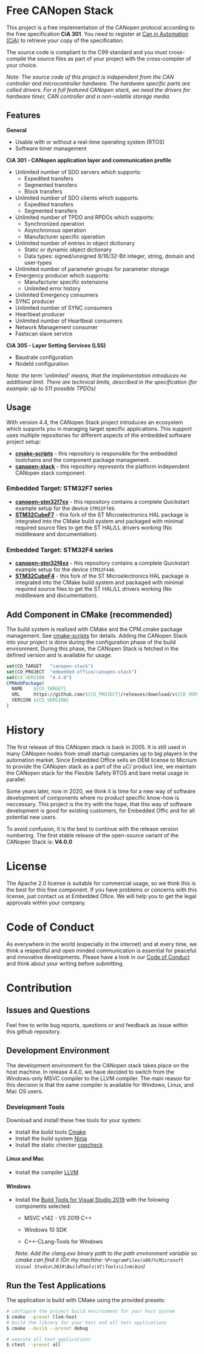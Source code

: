 
# Free CANopen Stack

This project is a free implementation of the CANopen protocol according to the free specification **CiA 301**. You need to register at [Can in Automation (CiA)](https://www.can-cia.org/) to retrieve your copy of the specification.

The source code is compliant to the C99 standard and you must cross-compile the source files as part of your project with the cross-compiler of your choice.

*Note: The source code of this project is independent from the CAN controller and microcontroller hardware. The hardware specific parts are called drivers. For a full featured CANopen stack, we need the drivers for hardware timer, CAN controller and a non-volatile storage media.*

## Features

**General**

- Usable with or without a real-time operating system (RTOS)
- Software timer management

**CiA 301 - CANopen application layer and communication profile**

- Unlimited number of SDO servers which supports:
  - Expedited transfers
  - Segmented transfers
  - Block transfers
- Unlimited number of SDO clients which supports:
  - Expedited transfers
  - Segmented transfers
- Unlimited number of TPDO and RPDOs which supports:
  - Synchronized operation
  - Asynchronous operation
  - Manufacturer specific operation
- Unlimited number of entries in object dictionary
  - Static or dynamic object dictionary
  - Data types: signed/unsigned 8/16/32-Bit integer, string, domain and user-types
- Unlimited number of parameter groups for parameter storage
- Emergency producer which supports:
  - Manufacturer specific extensions
  - Unlimited error history
- Unlimited Emergency consumers
- SYNC producer
- Unlimited number of SYNC consumers
- Heartbeat producer
- Unlimited number of Heartbeat consumers
- Network Management consumer
- Fastscan slave service

**CiA 305 - Layer Setting Services (LSS)**

- Baudrate configuration
- NodeId configuration

*Note: the term 'unlimited' means, that the implementation introduces no additional limit. There are technical limits, described in the specification (for example: up to 511 possible TPDOs)*

## Usage

With version 4.4, the CANopen Stack project introduces an ecosystem which supports you in managing target specific applications. This support uses multiple repositories for different aspects of the embedded software project setup:

- **[cmake-scripts](https://github.com/embedded-office/cmake-scripts)** - this repository is responsible for the embedded toolchains and the component package management.
- **[canopen-stack](https://github.com/embedded-office/canopen-stack)** - this repository represents the platform independent CANopen stack component.

### Embedded Target: STM32F7 series

- **[canopen-stm32f7xx](https://github.com/embedded-office/canopen-stm32f7xx)** - this repository contains a complete Quickstart example setup for the device `STM32F769`.
- **[STM32CubeF7](https://github.com/embedded-office/STM32CubeF7)** - this fork of the ST Microelectronics HAL package is integrated into the CMake build system and packaged with minimal required source files to get the ST HAL/LL drivers working (No middleware and documentation).

### Embedded Target: STM32F4 series

- **[canopen-stm32f4xx](https://github.com/embedded-office/canopen-stm32f4xx)** - this repository contains a complete Quickstart example setup for the device `STM32F446`.
- **[STM32CubeF4](https://github.com/embedded-office/STM32CubeF4)** - this fork of the ST Microelectronics HAL package is integrated into the CMake build system and packaged with minimal required source files to get the ST HAL/LL drivers working (No middleware and documentation).

## Add Component in CMake (recommended)

The build system is realized with CMake and the CPM.cmake package management. See [cmake-scripts](https://github.com/embedded-office/cmake-scripts) for details. Adding the CANopen Stack into your project is done during the configuration phase of the build environment. During this phase, the CANopen Stack is fetched in the defined version and is available for usage.

```cmake
set(CO_TARGET   "canopen-stack")
set(CO_PROJECT  "embedded-office/canopen-stack")
set(CO_VERSION  "4.4.0")
CPMAddPackage(
  NAME    ${CO_TARGET}
  URL     https://github.com/${CO_PROJECT}/releases/download/v${CO_VERSION}/${CO_TARGET}-src.zip
  VERSION ${CO_VERSION}
)
```

# History

The first release of this CANopen stack is back in 2005. It is still used in many CANopen nodes from small startup companies up to big players in the automation market. Since Embedded Office sells an OEM license to Micrium to provide the CANopen stack as a part of the uC/ product line, we maintain the CANopen stack for the Flexible Safety RTOS and bare metal usage in parallel.

Some years later, now in 2020, we think it is time for a new way of software development of components where no product specific know-how is neccessary. This project is the try with the hope, that this way of software development is good for existing customers, for Embedded Offic and for all potential new users.

To avoid confusion, it is the best to continue with the release version numbering. The first stable release of the open-source variant of the CANopen Stack is: **V4.0.0**

# License

The Apache 2.0 license is suitable for commercial usage, so we think this is the best for this free component. If you have problems or concerns with this license, just contact us at Embedded Ofice. We will help you to get the legal approvals within your company.

# Code of Conduct

As everywhere in the world (especially in the internet) and at every time, we think a respectful and open minded communication is essential for peaceful and innovative developments. Please have a look in our [Code of Conduct](.github/CODE_OF_CONDUCT.md) and think about your writing before submitting.

# Contribution

## Issues and Questions

Feel free to write bug reports, questions or and feedback as issue within this github repository.

## Development Environment

The development environment for the CANopen stack takes place on the host machine. In release 4.4.0, we have decided to switch from the Windows-only MSVC compiler to the LLVM compiler. The main reason for this decision is that the same compiler is available for Windows, Linux, and Mac OS users.

### Development Tools

Download and install these free tools for your system:

- Install the build tools [Cmake](https://cmake.org/)
- Install the build system [Ninja](https://ninja-build.org/)
- Install the static checker [cppcheck](http://cppcheck.net/)

#### Linux and Mac

- Install the compiler [LLVM](https://clang.llvm.org/)

#### Windows

- Install the [Build Tools for Visual Studio 2019](https://my.visualstudio.com/Downloads?q=Build%20Tools%20for%20Visual%20Studio%202019) with the folowing components selected:

  - MSVC v142 - VS 2019 C++

  - Windows 10 SDK

  - C++-CLang-Tools for Windows

  *Note: Add the clang.exe binary path to the path environment variable so cmake can find it (On my machine: `%ProgramFiles(x86)%\Microsoft Visual Studio\2019\BuildTools\VC\Tools\Llvm\bin`)*

## Run the Test Applications

The application is build with CMake using the provided presets:

```bash
# configure the project build environment for your host system
$ cmake --preset llvm-host
# build the library for your host and all test applications
$ cmake --build --preset debug

# execute all test applications
$ ctest --preset all
```
